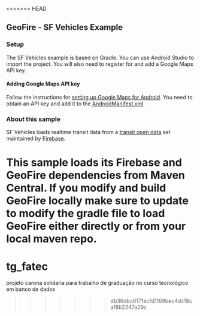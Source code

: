 <<<<<<< HEAD
## GeoFire - SF Vehicles Example

### Setup

The SF Vehicles example is based on Gradle. You can use Android Studio to import
the project. You will also need to register for and add a Google Maps API key.

#### Adding Google Maps API key

Follow the instructions for [setting up Google Maps for
Android](https://developers.google.com/maps/documentation/android/start#get_an_android_certificate_and_the_google_maps_api_key).
You need to obtain an API key and add it to the [AndroidManifest.xml](https://github.com/firebase/geofire-java/blob/master/examples/SFVehicles/SF%20Vehicles/src/main/AndroidManifest.xml).


### About this sample

SF Vehicles loads realtime transit data from a
[transit open data](https://www.firebase.com/docs/open-data/transit.html) set maintained by [Firebase](https://firebase.com).

This sample loads its Firebase and GeoFire dependencies from Maven Central.
If you modify and build GeoFire locally make sure to update to modify the gradle file to load GeoFire
either directly or from your local maven repo.
=======
# tg_fatec
projeto carona solidaria para trabalho de graduação no curso tecnológico em banco de dados
>>>>>>> db36dbc6171ecfd1169bec4dc18caf8b2247a29c
